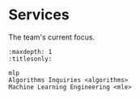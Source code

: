 # Services

The team's current focus.

```{toctree}
:maxdepth: 1
:titlesonly:

mlp
Algorithms Inquiries <algorithms>
Machine Learning Engineering <mle>
```

<br>
<br>

<br>
<br>

<br>
<br>

<br>
<br>